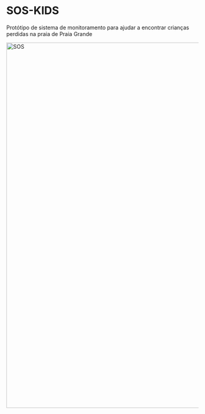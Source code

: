 # SOS-KIDS
Protótipo de sistema de monitoramento para ajudar a encontrar crianças perdidas na praia de Praia Grande


<img width="959" alt="SOS" src="https://github.com/user-attachments/assets/d3eec0bc-78a7-49cf-b1a3-8ab906298be3">


